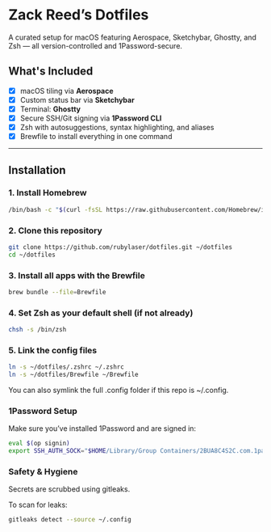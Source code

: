# Zack Reed’s Dotfiles

A curated setup for macOS featuring Aerospace, Sketchybar, Ghostty, and Zsh — all version-controlled and 1Password-secure.

## What's Included

- [x] macOS tiling via **Aerospace**
- [x] Custom status bar via **Sketchybar**
- [x] Terminal: **Ghostty**
- [x] Secure SSH/Git signing via **1Password CLI**
- [x] Zsh with autosuggestions, syntax highlighting, and aliases
- [x] Brewfile to install everything in one command

---

## Installation

### 1. Install Homebrew

```bash
/bin/bash -c "$(curl -fsSL https://raw.githubusercontent.com/Homebrew/install/HEAD/install.sh)"
```

### 2. Clone this repository

```bash
git clone https://github.com/rubylaser/dotfiles.git ~/dotfiles
cd ~/dotfiles
```

### 3. Install all apps with the Brewfile

```bash
brew bundle --file=Brewfile
```

### 4. Set Zsh as your default shell (if not already)

```bash
chsh -s /bin/zsh
```

### 5. Link the config files

```bash
ln -s ~/dotfiles/.zshrc ~/.zshrc
ln -s ~/dotfiles/Brewfile ~/Brewfile
```

You can also symlink the full .config folder if this repo is ~/.config.

### 1Password Setup
Make sure you’ve installed 1Password and are signed in:

```bash
eval $(op signin)
export SSH_AUTH_SOCK="$HOME/Library/Group Containers/2BUA8C4S2C.com.1password/t/agent.sock"
```

### Safety & Hygiene
Secrets are scrubbed using gitleaks.

To scan for leaks:

```bash
gitleaks detect --source ~/.config
```